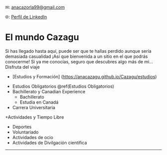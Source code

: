 ✉: <anacazorla99@gmail.com>


🌐: [Perfil de LinkedIn](https://www.linkedin.com/in/ana-cazorla-del-%C3%A1guila/ "LinkedIn de Ana")


# El mundo Cazagu

Si has llegado hasta aquí, puede ser que te hallas perdido aunque sería demasiada casualidad ¡Así que bienvenida a un sitio en el que podrás conocerme! Si ya me conocías, seguro que descubres algo más de mi... Disfruta del viaje

+ [Estudios y Formación] (https://anacazagu.github.io/Cazagu/estudios)

- Estudios Obligatorios \@ref(Estudios Obligatorios)
- Bachillerato y Canadian Experience
  - Bachillerato
  - Estudia en Canadá
- Carrera Universitaria

+Actividades y Tiempo Libre

- Deportes
- Voluntariado
- Actividades de ocio
- Actividades de Divilgación científica
____________________

 
